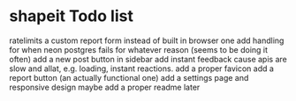 # shapeit Todo list

ratelimits
a custom report form instead of built in browser one
add handling for when neon postgres fails for whatever reason (seems to be doing it often)
add a new post button in sidebar
add instant feedback cause apis are slow and allat, e.g. loading, instant reactions.
add a proper favicon
add a report button (an actually functional one)
add a settings page
and responsive design maybe
add a proper readme later
